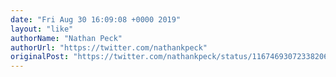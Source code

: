 ```yaml
---
date: "Fri Aug 30 16:09:08 +0000 2019"
layout: "like"
authorName: "Nathan Peck"
authorUrl: "https://twitter.com/nathankpeck"
originalPost: "https://twitter.com/nathankpeck/status/1167469307233820672"
---
```

